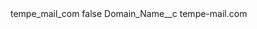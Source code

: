 <?xml version="1.0" encoding="UTF-8"?>
<CustomMetadata xmlns="http://soap.sforce.com/2006/04/metadata" xmlns:xsi="http://www.w3.org/2001/XMLSchema-instance" xmlns:xsd="http://www.w3.org/2001/XMLSchema">
    <label>tempe_mail_com</label>
    <protected>false</protected>
    <values>
        <field>Domain_Name__c</field>
        <value xsi:type="xsd:string">tempe-mail.com</value>
    </values>
</CustomMetadata>
